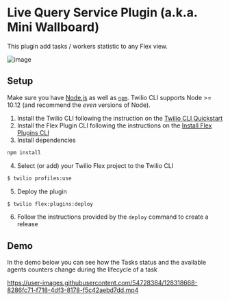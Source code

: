 # Live Query Service Plugin (a.k.a. Mini Wallboard)

This plugin add tasks / workers statistic to any Flex view. 

![image](https://user-images.githubusercontent.com/54728384/128317707-42859e98-aa91-4559-91a1-5f70de795f3b.png)


## Setup

Make sure you have [Node.js](https://nodejs.org) as well as [`npm`](https://npmjs.com). Twilio CLI supports Node >= 10.12 (and recommend the _even_ versions of Node).

1. Install the Twilio CLI following the instruction on the [Twilio CLI Quickstart
](https://www.twilio.com/docs/twilio-cli/quickstart)
2. Install the Flex Plugin CLI following the instructions on the [Install Flex Plugins CLI
](https://www.twilio.com/docs/flex/developer/plugins/cli/install)
3. Install dependencies 
```bash
npm install 
```
4. Select (or add) your Twilio Flex project to the Twilio CLI 
```bash
$ twilio profiles:use
```
5. Deploy the plugin 
```bash 
$ twilio flex:plugins:deploy 
```
6. Follow the instructions provided by the `deploy` command to create a release

## Demo

In the demo below you can see how the Tasks status and the available agents counters change during the lifecycle of a task

https://user-images.githubusercontent.com/54728384/128318668-8286fc71-f718-4df3-8178-f5c42aebd7dd.mp4
